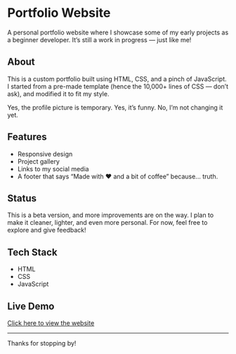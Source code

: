 # Portfolio Website

A personal portfolio website where I showcase some of my early projects as a beginner developer. It’s still a work in progress — just like me!

## About

This is a custom portfolio built using HTML, CSS, and a pinch of JavaScript. I started from a pre-made template (hence the 10,000+ lines of CSS — don’t ask), and modified it to fit my style. 

Yes, the profile picture is temporary. Yes, it’s funny. No, I’m not changing it yet.

## Features

- Responsive design  
- Project gallery  
- Links to my social media  
- A footer that says “Made with ❤️ and a bit of coffee” because... truth.

## Status

This is a beta version, and more improvements are on the way. I plan to make it cleaner, lighter, and even more personal. For now, feel free to explore and give feedback!

## Tech Stack

- HTML  
- CSS  
- JavaScript

## Live Demo

[Click here to view the website](https://andreyk911.github.io/website_portfolio/)  

---

Thanks for stopping by!
